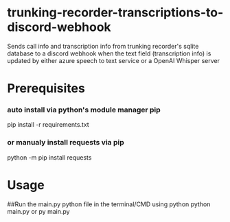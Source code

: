 # trunking-recorder-transcriptions-to-discord-webhook
Sends call info and transcription info from trunking recorder's sqlite database to a discord webhook when the text field (transcription info) is updated by either azure speech to text service or a OpenAI Whisper server

# Prerequisites
### auto install via python's module manager pip
pip install -r requirements.txt
### or manualy install requests via pip
python -m pip install requests

# Usage
##Run the main.py python file in the terminal/CMD using python
python main.py
or
py main.py
